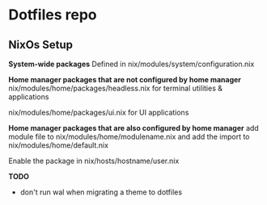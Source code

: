 # Dotfiles repo


## NixOs Setup

**System-wide packages**
Defined in nix/modules/system/configuration.nix

**Home manager packages that are not configured by home manager**
nix/modules/home/packages/headless.nix for terminal utilities & applications

nix/modules/home/packages/ui.nix for UI applications


**Home manager packages that are also configured by home manager**
add module file to nix/modules/home/modulename.nix and add the import
to nix/modules/home/default.nix

Enable the package in nix/hosts/hostname/user.nix

**TODO**
- don't run wal when migrating a theme to dotfiles
